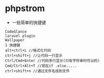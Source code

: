 # phpstrom
+ 一些简单的快捷键

```
CodeGlance
laravel plugin
Wallpaper
1 快捷键
alt+ctrl+L //格式化代码
ctrl+shift+j //让代码一行显示
Ctrl/Cmd+Enter //代码多行显示(只有字符串时可以的)
Cmd/Ctrl+Alt+T //现在if .else.....
ctrl+shift+n //通过文件名找到文件
````

